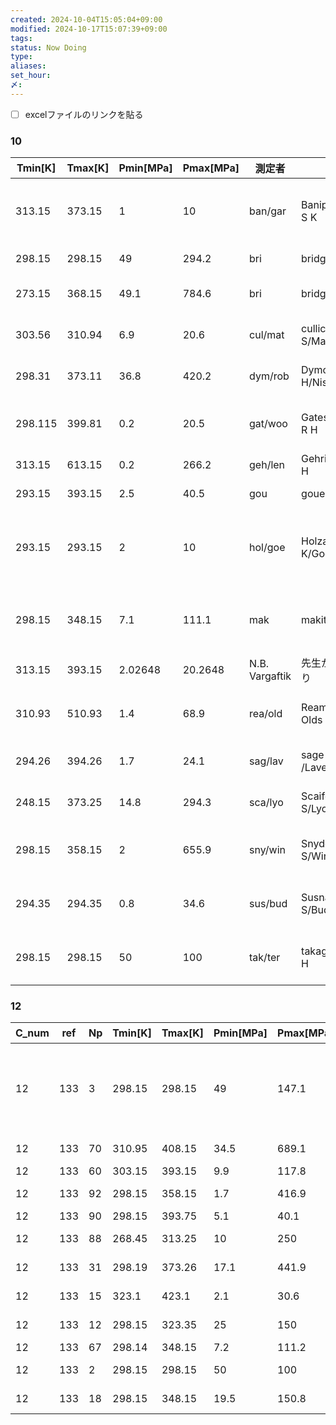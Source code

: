 ```yaml
---
created: 2024-10-04T15:05:04+09:00
modified: 2024-10-17T15:07:39+09:00
tags: 
status: Now Doing
type: 
aliases: 
set_hour: 
〆: 
---
```

- [ ] excelファイルのリンクを貼る
### 10
| Tmin[K] | Tmax[K] | Pmin[MPa] | Pmax[MPa] | 測定者            | 測定者                       | 論文ワード(略)                                                                  |
| ------- | ------- | --------- | --------- | -------------- | ------------------------- | ------------------------------------------------------------------------- |
| 313.15  | 373.15  | 1         | 10        | ban/gar        | Banipal T S/Garg S K      | Heat capacities and Densities of liquid n Octane Nonane Decane Hexadecane |
| 298.15  | 298.15  | 49        | 294.2     | bri            | bridgeman P W             | 40000kg/cm^2 Especially 1949                                              |
| 273.15  | 368.15  | 49.1      | 784.6     | bri            | bridgeman P W             | The volume of eighteen 1931, 66, 185,233                                  |
| 303.56  | 310.94  | 6.9       | 20.6      | cul/mat        | cullick A S/Mathis M L    | Density of Normal Pentane 1984                                            |
| 298.31  | 373.11  | 36.8      | 420.2     | dym/rob        | Dymond J H/Nishikido N    | some pure n alkanes and binary 1982                                       |
| 298.115 | 399.81  | 0.2       | 20.5      | gat/woo        | Gates J A/ Wood R H       | Densities and Heat Capacities of 1 butanol n- Decane 298 400              |
| 313.15  | 613.15  | 0.2       | 266.2     | geh/len        | Gehrig M/Lentz H          | for decane up to 300MPa 1983                                              |
| 293.15  | 393.15  | 2.5       | 40.5      | gou            | gouel P                   | Density  of Alkane C6-16                                                  |
| 293.15  | 293.15  | 2         | 10        | hol/goe        | Holzapfel K/Goetze G      | Volume and isothermal Compressibility of some normal alkanes C5-16 1987   |
| 298.15  | 348.15  | 7.1       | 111.1     | mak            | makita T                  | Pricate communication 1985 (data were obtained from J H Dymond            |
| 313.15  | 393.15  | 2.02648   | 20.2648   | N.B. Vargaftik | 先生からの書籍より                 |                                                                           |
| 310.93  | 510.93  | 1.4       | 68.9      | rea/old        | Reamer H H/ Olds R H      | phase equilibria methane- decane system1942                               |
| 294.26  | 394.26  | 1.7       | 24.1      | sag/lav        | sage B, H /Lavender, H. M | phase equilibria hydrocarbon system1940                                   |
| 248.15  | 373.25  | 14.8      | 294.3     | sca/lyo        | Scaife W G S/Lyons C G R  | Dielectric permitivity and pvt 1980                                       |
| 298.15  | 358.15  | 2         | 655.9     | sny/win        | Snyder P S/Winnick J      | The Pressure Volume and temperature 1970                                  |
| 294.35  | 294.35  | 0.8       | 34.6      | sus/bud        | Susnar S S/Budzial C J    | Pressure Dependence of the density of N-Alkanes 1992                      |
| 298.15  | 298.15  | 50        | 100       | tak/ter        | takagiT/Teranishi H       | Ultrasonic Speed and Thermodynamics for Binary                            |

### 12
| C_num | ref | Np  | Tmin[K] | Tmax[K] | Pmin[MPa] | Pmax[MPa] | memo       | 測定者               | 論文ワード                                                                    |
| ----- | --- | --- | ------- | ------- | --------- | --------- | ---------- | ----------------- | ------------------------------------------------------------------------ |
| 12    | 133 | 3   | 298.15  | 298.15  | 49        | 147.1     | 49-bri     | Bridgeman         | The volume of eighteen liquids as a function of pressure and temperature |
| 12    | 133 | 70  | 310.95  | 408.15  | 34.5      | 689.1     | 58cut/mcm  | cutler Mcmickle   |                                                                          |
| 12    | 133 | 60  | 303.15  | 393.15  | 9.9       | 117.8     | 60-boe     | Boulhower         |                                                                          |
| 12    | 133 | 92  | 298.15  | 358.15  | 1.7       | 416.9     | 70-sny/win | snyder Winnick    |                                                                          |
| 12    | 133 | 90  | 298.15  | 393.75  | 5.1       | 40.1      | 78-gou     | gouel             |                                                                          |
| 12    | 133 | 88  | 268.45  | 313.25  | 10        | 250       | 80-lan/wur | landau Wurflinger |                                                                          |
| 12    | 133 | 31  | 298.19  | 373.26  | 17.1      | 441.9     | 82-dym/rob | dymond robertson  |                                                                          |
| 12    | 133 | 15  | 323.1   | 423.1   | 2.1       | 30.6      | 83-rou/ric | rousseaux richon  |                                                                          |
| 12    | 133 | 12  | 298.15  | 323.35  | 25        | 150       | 85-eas/woo | easteal woolf     |                                                                          |
| 12    | 133 | 67  | 298.14  | 348.15  | 7.2       | 111.2     | 85-mak     | makita            |                                                                          |
| 12    | 133 | 2   | 298.15  | 298.15  | 50        | 100       | 85-tak/ter | takagi teranishi  |                                                                          |
| 12    | 133 | 18  | 298.15  | 348.15  | 19.5      | 150.8     | 91-tan/hos | tanaka hosokawa   |                                                                          |
